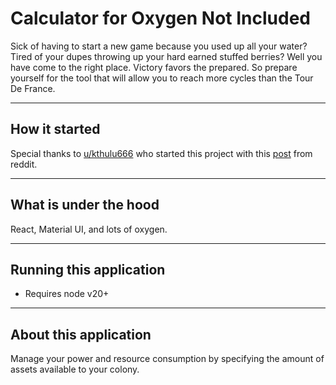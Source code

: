 # Calculator for Oxygen Not Included

Sick of having to start a new game because you used up all your water? Tired of your dupes throwing up your hard earned stuffed berries? Well you have come to the right place. Victory favors the prepared. So prepare yourself for the tool that will allow you to reach more cycles than the Tour De France.

---

## How it started

Special thanks to [u/kthulu666](https://www.reddit.com/user/Kthulu666) who started this project with this [post](https://www.reddit.com/r/Oxygennotincluded/comments/8uelg6/so_i_got_carried_away_and_my_spreadsheet_became_a/) from reddit.

---

## What is under the hood

React, Material UI, and lots of oxygen.

---

## Running this application

- Requires node v20+

---

## About this application

Manage your power and resource consumption by specifying the amount of assets available to your colony.

